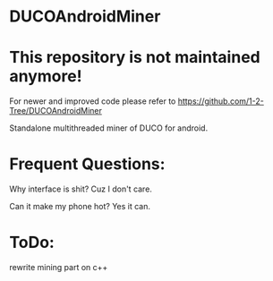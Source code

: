 # DUCOAndroidMiner

# This repository is not maintained anymore!

For newer and improved code please refer to https://github.com/1-2-Tree/DUCOAndroidMiner

Standalone multithreaded miner of DUCO for android.

# Frequent Questions:
Why interface is shit? Cuz I don't care.

Can it make my phone hot? Yes it can.

# ToDo:
rewrite mining part on c++
